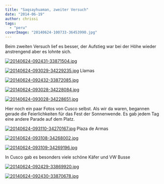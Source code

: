 ```yaml
---
title: "Saqsayhuaman, zweiter Versuch"
date: "2014-06-19"
author: chrissi
tags: 
  - "peru"
coverImage: "20140624-100733-36453990.jpg"
---
```


Beim zweiten Versuch lief es besser, der Aufstieg war bei der Höhe wieder anstrengend aber es lohnte sich.

[![20140624-092431-33871504.jpg](images/20140624-092431-33871504.jpg)](https://hafenstrand.wordpress.com/wp-content/uploads/2014/06/20140624-092431-33871504.jpg)

[![20140624-093029-34229235.jpg](images/20140624-093029-34229235.jpg)](https://hafenstrand.wordpress.com/wp-content/uploads/2014/06/20140624-093029-34229235.jpg) Llamas

[![20140624-092432-33872085.jpg](images/20140624-092432-33872085.jpg)](https://hafenstrand.wordpress.com/wp-content/uploads/2014/06/20140624-092432-33872085.jpg)

[![20140624-093028-34228084.jpg](images/20140624-093028-34228084.jpg)](https://hafenstrand.wordpress.com/wp-content/uploads/2014/06/20140624-093028-34228084.jpg)

[![20140624-093028-34228651.jpg](images/20140624-093028-34228651.jpg)](https://hafenstrand.wordpress.com/wp-content/uploads/2014/06/20140624-093028-34228651.jpg)

Hier noch ein paar Fotos von Cusco selbst. Als wir da waren, begannen gerade die Feierlichkeiten für das Fest der Sonnenwende. Es gab jedem Tag eine andere Parade auf dem Platz.

[![20140624-093110-34270167.jpg](images/20140624-093110-34270167.jpg)](https://hafenstrand.wordpress.com/wp-content/uploads/2014/06/20140624-093110-34270167.jpg) Plaza de Armas

[![20140624-093108-34268002.jpg](images/20140624-093108-34268002.jpg)](https://hafenstrand.wordpress.com/wp-content/uploads/2014/06/20140624-093108-34268002.jpg)

[![20140624-093109-34269196.jpg](images/20140624-093109-34269196.jpg)](https://hafenstrand.wordpress.com/wp-content/uploads/2014/06/20140624-093109-34269196.jpg)

In Cusco gab es besonders viele schöne Käfer und VW Busse

[![20140624-092429-33869920.jpg](images/20140624-092429-33869920.jpg)](https://hafenstrand.wordpress.com/wp-content/uploads/2014/06/20140624-092429-33869920.jpg)

[![20140624-092430-33870678.jpg](images/20140624-092430-33870678.jpg)](https://hafenstrand.wordpress.com/wp-content/uploads/2014/06/20140624-092430-33870678.jpg)
